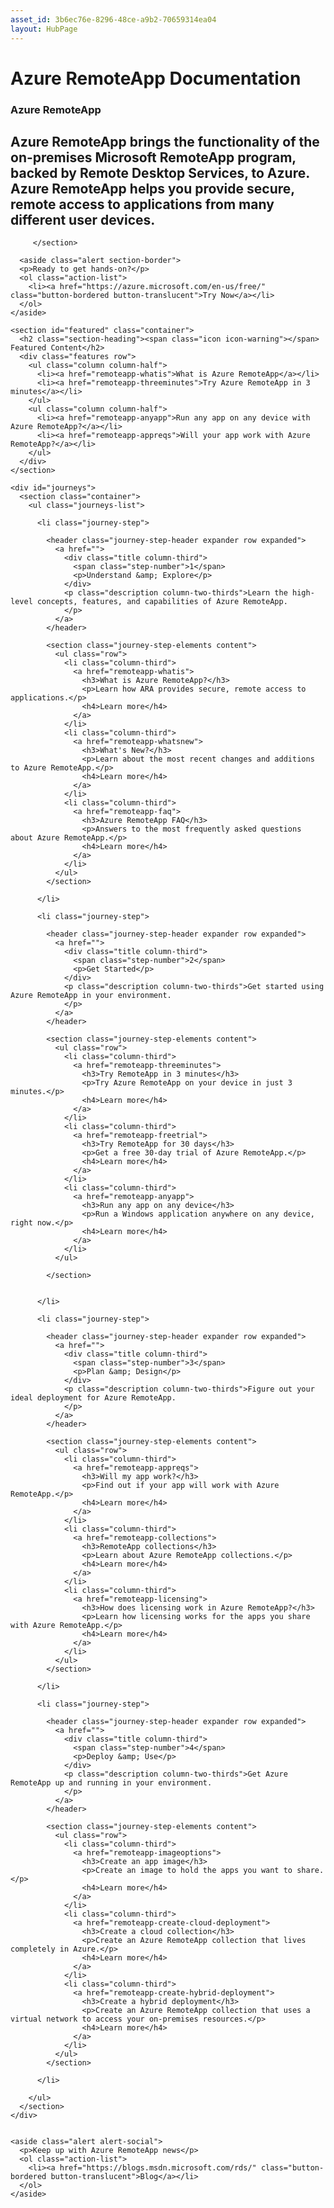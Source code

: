 ```yaml
---
asset_id: 3b6ec76e-8296-48ce-a9b2-70659314ea04
layout: HubPage
---
```

# Azure RemoteApp Documentation
<article id="main">
    <section id="hero-content">
      <h1>Azure RemoteApp</h1>
      <h2>Azure RemoteApp brings the functionality of the on-premises Microsoft RemoteApp program, backed by Remote Desktop Services, to Azure. Azure RemoteApp helps you provide secure, remote access to applications from many different user devices.</h2>
     
         </section>

      <aside class="alert section-border">
      <p>Ready to get hands-on?</p>
      <ol class="action-list">
        <li><a href="https://azure.microsoft.com/en-us/free/" class="button-bordered button-translucent">Try Now</a></li>
      </ol>
    </aside>
   
    <section id="featured" class="container">
      <h2 class="section-heading"><span class="icon icon-warning"></span> Featured Content</h2>
      <div class="features row">
        <ul class="column column-half">
          <li><a href="remoteapp-whatis">What is Azure RemoteApp</a></li>
          <li><a href="remoteapp-threeminutes">Try Azure RemoteApp in 3 minutes</a></li>
        </ul>
        <ul class="column column-half">
          <li><a href="remoteapp-anyapp">Run any app on any device with Azure RemoteApp?</a></li>
          <li><a href="remoteapp-appreqs">Will your app work with Azure RemoteApp?</a></li>
        </ul>
      </div>
    </section>

    <div id="journeys">
      <section class="container">
        <ul class="journeys-list">

          <li class="journey-step">

            <header class="journey-step-header expander row expanded">
              <a href="">
                <div class="title column-third">
                  <span class="step-number">1</span>
                  <p>Understand &amp; Explore</p>
                </div>
                <p class="description column-two-thirds">Learn the high-level concepts, features, and capabilities of Azure RemoteApp.
                </p>
              </a>
            </header>

            <section class="journey-step-elements content">
              <ul class="row">
                <li class="column-third">
                  <a href="remoteapp-whatis">
                    <h3>What is Azure RemoteApp?</h3>
                    <p>Learn how ARA provides secure, remote access to applications.</p>
                    <h4>Learn more</h4>
                  </a>
                </li>
                <li class="column-third">
                  <a href="remoteapp-whatsnew">
                    <h3>What's New?</h3>
                    <p>Learn about the most recent changes and additions to Azure RemoteApp.</p>
                    <h4>Learn more</h4>
                  </a>
                </li>
                <li class="column-third">
                  <a href="remoteapp-faq">
                    <h3>Azure RemoteApp FAQ</h3>
                    <p>Answers to the most frequently asked questions about Azure RemoteApp.</p>
                    <h4>Learn more</h4>
                  </a>
                </li>
              </ul>
            </section>

          </li>

          <li class="journey-step">

            <header class="journey-step-header expander row expanded">
              <a href="">
                <div class="title column-third">
                  <span class="step-number">2</span>
                  <p>Get Started</p>
                </div>
                <p class="description column-two-thirds">Get started using Azure RemoteApp in your environment.
                </p>
              </a>
            </header>

            <section class="journey-step-elements content">
              <ul class="row">
                <li class="column-third">
                  <a href="remoteapp-threeminutes">
                    <h3>Try RemoteApp in 3 minutes</h3>
                    <p>Try Azure RemoteApp on your device in just 3 minutes.</p>
                    <h4>Learn more</h4>
                  </a>
                </li>
                <li class="column-third">
                  <a href="remoteapp-freetrial">
                    <h3>Try RemoteApp for 30 days</h3>
                    <p>Get a free 30-day trial of Azure RemoteApp.</p>
                    <h4>Learn more</h4>
                  </a>
                </li>
                <li class="column-third">
                  <a href="remoteapp-anyapp">
                    <h3>Run any app on any device</h3>
                    <p>Run a Windows application anywhere on any device, right now.</p>
                    <h4>Learn more</h4>
                  </a>
                </li>
              </ul>

            </section>


          </li>

          <li class="journey-step">

            <header class="journey-step-header expander row expanded">
              <a href="">
                <div class="title column-third">
                  <span class="step-number">3</span>
                  <p>Plan &amp; Design</p>
                </div>
                <p class="description column-two-thirds">Figure out your ideal deployment for Azure RemoteApp.
                </p>
              </a>
            </header>

            <section class="journey-step-elements content">
              <ul class="row">
                <li class="column-third">
                  <a href="remoteapp-appreqs">
                    <h3>Will my app work?</h3>
                    <p>Find out if your app will work with Azure RemoteApp.</p>
                    <h4>Learn more</h4>
                  </a>
                </li>
                <li class="column-third">
                  <a href="remoteapp-collections">
                    <h3>RemoteApp collections</h3>
                    <p>Learn about Azure RemoteApp collections.</p>
                    <h4>Learn more</h4>
                  </a>
                </li>
                <li class="column-third">
                  <a href="remoteapp-licensing">
                    <h3>How does licensing work in Azure RemoteApp?</h3>
                    <p>Learn how licensing works for the apps you share with Azure RemoteApp.</p>
                    <h4>Learn more</h4>
                  </a>
                </li>
              </ul>
            </section>

          </li>

          <li class="journey-step">

            <header class="journey-step-header expander row expanded">
              <a href="">
                <div class="title column-third">
                  <span class="step-number">4</span>
                  <p>Deploy &amp; Use</p>
                </div>
                <p class="description column-two-thirds">Get Azure RemoteApp up and running in your environment.
                </p>
              </a>
            </header>

            <section class="journey-step-elements content">
              <ul class="row">
                <li class="column-third">
                  <a href="remoteapp-imageoptions">
                    <h3>Create an app image</h3>
                    <p>Create an image to hold the apps you want to share.</p>
                    <h4>Learn more</h4>
                  </a>
                </li>
                <li class="column-third">
                  <a href="remoteapp-create-cloud-deployment">
                    <h3>Create a cloud collection</h3>
                    <p>Create an Azure RemoteApp collection that lives completely in Azure.</p>
                    <h4>Learn more</h4>
                  </a>
                </li>
                <li class="column-third">
                  <a href="remoteapp-create-hybrid-deployment">
                    <h3>Create a hybrid deployment</h3>
                    <p>Create an Azure RemoteApp collection that uses a virtual network to access your on-premises resources.</p>
                    <h4>Learn more</h4>
                  </a>
                </li>
              </ul>
            </section>

          </li>

        </ul>
      </section>
    </div>


    <aside class="alert alert-social">
      <p>Keep up with Azure RemoteApp news</p>
      <ol class="action-list">
        <li><a href="https://blogs.msdn.microsoft.com/rds/" class="button-bordered button-translucent">Blog</a></li>
      </ol>
    </aside>
</article>

